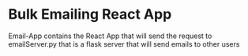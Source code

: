 # Bulk Emailing React App

Email-App contains the React App that will send the request to emailServer.py that is a flask server that will send emails to other users

